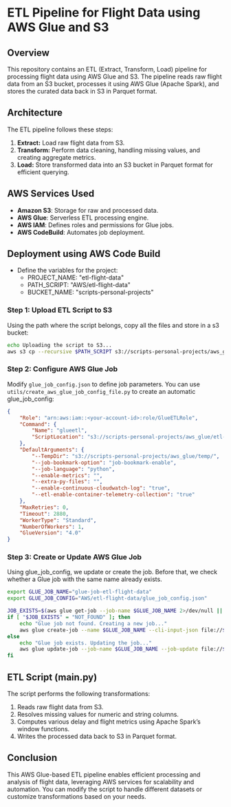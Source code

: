 # ETL Pipeline for Flight Data using AWS Glue and S3

## Overview
This repository contains an ETL (Extract, Transform, Load) pipeline for processing flight data using AWS Glue and S3. The pipeline reads raw flight data from an S3 bucket, processes it using AWS Glue (Apache Spark), and stores the curated data back in S3 in Parquet format.

## Architecture
The ETL pipeline follows these steps:
1. **Extract:** Load raw flight data from S3.
2. **Transform:** Perform data cleaning, handling missing values, and creating aggregate metrics.
3. **Load:** Store transformed data into an S3 bucket in Parquet format for efficient querying.

## AWS Services Used
- **Amazon S3**: Storage for raw and processed data.
- **AWS Glue**: Serverless ETL processing engine.
- **AWS IAM**: Defines roles and permissions for Glue jobs.
- **AWS CodeBuild**: Automates job deployment.

## Deployment using AWS Code Build
- Define the variables for the project:
    - PROJECT_NAME: "etl-flight-data"
    - PATH_SCRIPT: "AWS/etl-flight-data"
    - BUCKET_NAME: "scripts-personal-projects"

### Step 1: Upload ETL Script to S3
Using the path where the script belongs, copy all the files and store in a s3 bucket:
```sh
echo Uploading the script to S3...
aws s3 cp --recursive $PATH_SCRIPT s3://scripts-personal-projects/aws_glue/$PROJECT_NAME

```

### Step 2: Configure AWS Glue Job
Modify `glue_job_config.json` to define job parameters.
You can use `utils/create_aws_glue_job_config_file.py` to create an automatic glue_job_config:
```json
{
    "Role": "arn:aws:iam::<your-account-id>:role/GlueETLRole",
    "Command": {
        "Name": "glueetl",
        "ScriptLocation": "s3://scripts-personal-projects/aws_glue/etl-flight-data/main.py"
    },
    "DefaultArguments": {
        "--TempDir": "s3://scripts-personal-projects/aws_glue/temp/",
        "--job-bookmark-option": "job-bookmark-enable",
        "--job-language": "python",
        "--enable-metrics": "",
        "--extra-py-files": "",
        "--enable-continuous-cloudwatch-log": "true",
        "--etl-enable-container-telemetry-collection": "true"
    },
    "MaxRetries": 0,
    "Timeout": 2880,
    "WorkerType": "Standard",
    "NumberOfWorkers": 1,
    "GlueVersion": "4.0"
}
```

### Step 3: Create or Update AWS Glue Job
Using glue_job_config, we update or create the job. Before that, we check whether a Glue job with the same name already exists.
```sh
export GLUE_JOB_NAME="glue-job-etl-flight-data"
export GLUE_JOB_CONFIG="AWS/etl-flight-data/glue_job_config.json"

JOB_EXISTS=$(aws glue get-job --job-name $GLUE_JOB_NAME 2>/dev/null || echo "NOT_FOUND")
if [ "$JOB_EXISTS" = "NOT_FOUND" ]; then
    echo "Glue job not found. Creating a new job..."
    aws glue create-job --name $GLUE_JOB_NAME --cli-input-json file://$GLUE_JOB_CONFIG
else
    echo "Glue job exists. Updating the job..."
    aws glue update-job --job-name $GLUE_JOB_NAME --job-update file://$GLUE_JOB_CONFIG
fi
```



## ETL Script (main.py)
The script performs the following transformations:
1. Reads raw flight data from S3.
2. Resolves missing values for numeric and string columns.
3. Computes various delay and flight metrics using Apache Spark’s window functions.
4. Writes the processed data back to S3 in Parquet format.


## Conclusion
This AWS Glue-based ETL pipeline enables efficient processing and analysis of flight data, leveraging AWS services for scalability and automation. You can modify the script to handle different datasets or customize transformations based on your needs.



